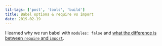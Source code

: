 ```yaml
---
til-tags: ['post', 'tools', 'build']
title: Babel options & require vs import
date: 2019-02-19
---
```


I learned why we run babel with `modules: false` and [what the difference is between `require` and `import`](https://insights.untapt.com/webpack-import-require-and-you-3fd7f5ea93c0).
